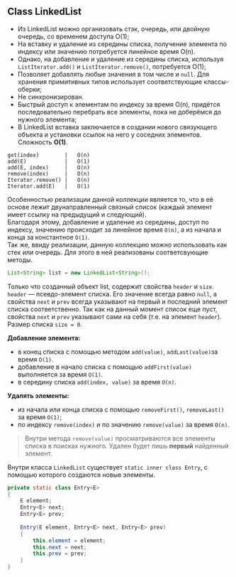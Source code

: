 ## Class LinkedList

- Из LinkedList можно организовать стэк, очередь, или двойную очередь, со временем доступа O(1);    
- На вставку и удаление из середины списка, получение элемента по индексу или значению потребуется линейное время O(n).   
- Однако, на добавление и удаление из середины списка, используя `ListIterator.add()` и `ListIterator.remove()`, потребуется O(1);  
- Позволяет добавлять любые значения в том числе и `null`. Для хранения примитивных типов использует соответствующие классы-оберки;  
- Не синхронизирован.  
- Быстрый доступ к элементам по индексу за время O(n), придётся последовательно перебрать все элементы, пока не 
    доберёмся до нужного элемента;  
- В LinkedList вставка заключается в создании нового связующего объекта и установки ссылок на него у соседних 
    элементов. Сложность __O(1)__.
    
```
get(index)        |   O(n)
add(E)            |   O(1)	
add(E, index)     |   O(n)	
remove(index)     |   O(n)	
Iterator.remove() |   O(n)
Iterator.add(E)   |   O(1)
```

Особенностью реализации данной коллекции является то, что в её основе лежит двунаправленный связный список 
(каждый элемент имеет ссылку на предыдущий и следующий).   
Благодаря этому, добавление и удаление из середины, доступ по индексу, значению происходит за линейное время `O(n)`, 
а из начала и конца за константное `O(1)`.    
Так же, ввиду реализации, данную коллекцию можно использовать как стек или очередь. Для этого в ней реализованы 
соответсвующие методы.
```java
List<String> list = new LinkedList<String>();
```
Только что созданный объект list, содержит свойства `header` и `size`.  
`header` — псевдо-элемент списка. Его значение всегда равно `null`, a свойства `next` и `prev` всегда указывают на 
первый и последний элемент списка соответственно. Так как на данный момент список еще пуст, свойства `next` и `prev` 
указывают сами на себя (т.е. на элемент `header`). Размер списка `size = 0`.

__Добавление элемента:__
- в конец списка с помощью методом `add(value)`, `addLast(value)`за время `O(1)`.
- добавление в начало списка с помощью `addFirst(value)` выполняется за время `O(1)`.
- в середину списка `add(index, value)` за время `O(n)`.

__Удалять элементы:__
- из начала или конца списка с помощью `removeFirst()`, `removeLast()` за время `O(1)`;
- по индексу `remove(index)` и по значению `remove(value)` за время `O(n)`.

>Внутри метода `remove(value)` просматриваются все элементы списка в поисках нужного. Удален будет лишь __первый__ найденный элемент.

Внутри класса `LinkedList` существует `static inner class Entry`, с помощью которого создаются новые элементы.

```java
private static class Entry<E>
{
    E element;
    Entry<E> next;
    Entry<E> prev;
	
    Entry(E element, Entry<E> next, Entry<E> prev)
    {
        this.element = element;
        this.next = next;
        this.prev = prev;
    }
}
```